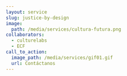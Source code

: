 ```yaml
---
layout: service
slug: justice-by-design
image:
  path: /media/services/cultura-futura.png
collaborators:
  - culturelabs
  - ECF
call_to_action:
  image_path: /media/services/gif01.gif
  url: Contáctanos
---
```

